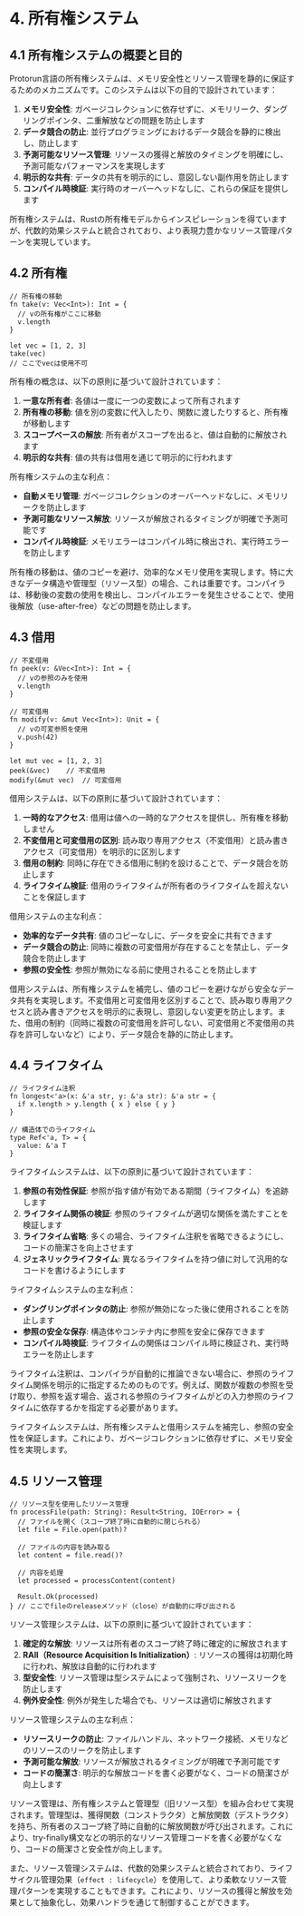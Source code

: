 # 4. 所有権システム

## 4.1 所有権システムの概要と目的

Protorun言語の所有権システムは、メモリ安全性とリソース管理を静的に保証するためのメカニズムです。このシステムは以下の目的で設計されています：

1. **メモリ安全性**: ガベージコレクションに依存せずに、メモリリーク、ダングリングポインタ、二重解放などの問題を防止します
2. **データ競合の防止**: 並行プログラミングにおけるデータ競合を静的に検出し、防止します
3. **予測可能なリソース管理**: リソースの獲得と解放のタイミングを明確にし、予測可能なパフォーマンスを実現します
4. **明示的な共有**: データの共有を明示的にし、意図しない副作用を防止します
5. **コンパイル時検証**: 実行時のオーバーヘッドなしに、これらの保証を提供します

所有権システムは、Rustの所有権モデルからインスピレーションを得ていますが、代数的効果システムと統合されており、より表現力豊かなリソース管理パターンを実現しています。

## 4.2 所有権

```
// 所有権の移動
fn take(v: Vec<Int>): Int = {
  // vの所有権がここに移動
  v.length
}

let vec = [1, 2, 3]
take(vec)
// ここでvecは使用不可
```

所有権の概念は、以下の原則に基づいて設計されています：

1. **一意な所有者**: 各値は一度に一つの変数によって所有されます
2. **所有権の移動**: 値を別の変数に代入したり、関数に渡したりすると、所有権が移動します
3. **スコープベースの解放**: 所有者がスコープを出ると、値は自動的に解放されます
4. **明示的な共有**: 値の共有は借用を通じて明示的に行われます

所有権システムの主な利点：

- **自動メモリ管理**: ガベージコレクションのオーバーヘッドなしに、メモリリークを防止します
- **予測可能なリソース解放**: リソースが解放されるタイミングが明確で予測可能です
- **コンパイル時検証**: メモリエラーはコンパイル時に検出され、実行時エラーを防止します

所有権の移動は、値のコピーを避け、効率的なメモリ使用を実現します。特に大きなデータ構造や管理型（リソース型）の場合、これは重要です。コンパイラは、移動後の変数の使用を検出し、コンパイルエラーを発生させることで、使用後解放（use-after-free）などの問題を防止します。

## 4.3 借用

```
// 不変借用
fn peek(v: &Vec<Int>): Int = {
  // vの参照のみを使用
  v.length
}

// 可変借用
fn modify(v: &mut Vec<Int>): Unit = {
  // vの可変参照を使用
  v.push(42)
}

let mut vec = [1, 2, 3]
peek(&vec)    // 不変借用
modify(&mut vec)  // 可変借用
```

借用システムは、以下の原則に基づいて設計されています：

1. **一時的なアクセス**: 借用は値への一時的なアクセスを提供し、所有権を移動しません
2. **不変借用と可変借用の区別**: 読み取り専用アクセス（不変借用）と読み書きアクセス（可変借用）を明示的に区別します
3. **借用の制約**: 同時に存在できる借用に制約を設けることで、データ競合を防止します
4. **ライフタイム検証**: 借用のライフタイムが所有者のライフタイムを超えないことを保証します

借用システムの主な利点：

- **効率的なデータ共有**: 値のコピーなしに、データを安全に共有できます
- **データ競合の防止**: 同時に複数の可変借用が存在することを禁止し、データ競合を防止します
- **参照の安全性**: 参照が無効になる前に使用されることを防止します

借用システムは、所有権システムを補完し、値のコピーを避けながら安全なデータ共有を実現します。不変借用と可変借用を区別することで、読み取り専用アクセスと読み書きアクセスを明示的に表現し、意図しない変更を防止します。また、借用の制約（同時に複数の可変借用を許可しない、可変借用と不変借用の共存を許可しないなど）により、データ競合を静的に防止します。

## 4.4 ライフタイム

```
// ライフタイム注釈
fn longest<'a>(x: &'a str, y: &'a str): &'a str = {
  if x.length > y.length { x } else { y }
}

// 構造体でのライフタイム
type Ref<'a, T> = {
  value: &'a T
}
```

ライフタイムシステムは、以下の原則に基づいて設計されています：

1. **参照の有効性保証**: 参照が指す値が有効である期間（ライフタイム）を追跡します
2. **ライフタイム関係の検証**: 参照のライフタイムが適切な関係を満たすことを検証します
3. **ライフタイム省略**: 多くの場合、ライフタイム注釈を省略できるようにし、コードの簡潔さを向上させます
4. **ジェネリックライフタイム**: 異なるライフタイムを持つ値に対して汎用的なコードを書けるようにします

ライフタイムシステムの主な利点：

- **ダングリングポインタの防止**: 参照が無効になった後に使用されることを防止します
- **参照の安全な保存**: 構造体やコンテナ内に参照を安全に保存できます
- **コンパイル時検証**: ライフタイムの関係はコンパイル時に検証され、実行時エラーを防止します

ライフタイム注釈は、コンパイラが自動的に推論できない場合に、参照のライフタイム関係を明示的に指定するためのものです。例えば、関数が複数の参照を受け取り、参照を返す場合、返される参照のライフタイムがどの入力参照のライフタイムに依存するかを指定する必要があります。

ライフタイムシステムは、所有権システムと借用システムを補完し、参照の安全性を保証します。これにより、ガベージコレクションに依存せずに、メモリ安全性を実現します。

## 4.5 リソース管理

```
// リソース型を使用したリソース管理
fn processFile(path: String): Result<String, IOError> = {
  // ファイルを開く（スコープ終了時に自動的に閉じられる）
  let file = File.open(path)?
  
  // ファイルの内容を読み取る
  let content = file.read()?
  
  // 内容を処理
  let processed = processContent(content)
  
  Result.Ok(processed)
} // ここでfileのreleaseメソッド（close）が自動的に呼び出される
```

リソース管理システムは、以下の原則に基づいて設計されています：

1. **確定的な解放**: リソースは所有者のスコープ終了時に確定的に解放されます
2. **RAII（Resource Acquisition Is Initialization）**: リソースの獲得は初期化時に行われ、解放は自動的に行われます
3. **型安全性**: リソース管理は型システムによって強制され、リソースリークを防止します
4. **例外安全性**: 例外が発生した場合でも、リソースは適切に解放されます

リソース管理システムの主な利点：

- **リソースリークの防止**: ファイルハンドル、ネットワーク接続、メモリなどのリソースのリークを防止します
- **予測可能な解放**: リソースが解放されるタイミングが明確で予測可能です
- **コードの簡潔さ**: 明示的な解放コードを書く必要がなく、コードの簡潔さが向上します

リソース管理は、所有権システムと管理型（旧リソース型）を組み合わせて実現されます。管理型は、獲得関数（コンストラクタ）と解放関数（デストラクタ）を持ち、所有者のスコープ終了時に自動的に解放関数が呼び出されます。これにより、try-finally構文などの明示的なリソース管理コードを書く必要がなくなり、コードの簡潔さと安全性が向上します。

また、リソース管理システムは、代数的効果システムと統合されており、ライフサイクル管理効果（`effect : lifecycle`）を使用して、より柔軟なリソース管理パターンを実現することもできます。これにより、リソースの獲得と解放を効果として抽象化し、効果ハンドラを通じて制御することができます。
